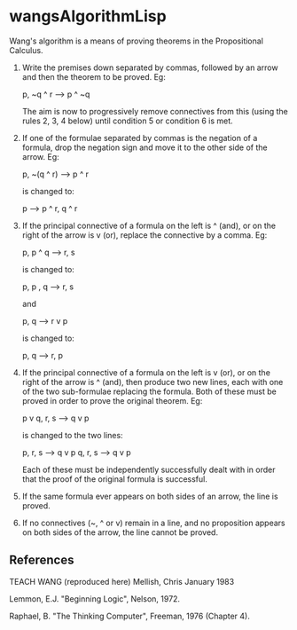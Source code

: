 # wangsAlgorithmLisp


Wang's algorithm is a means of proving theorems in the Propositional
Calculus. 

   1. Write the premises down separated by commas, followed by an arrow and
      then the theorem to be proved. Eg:

         p, ~q ^ r     -->  p ^ ~q

      The aim is now to progressively remove connectives from this (using the
      rules 2, 3, 4 below) until condition 5 or condition 6 is met.

   2. If one of the formulae separated by commas is the negation of a
      formula, drop the negation sign and move it to the other side of the
      arrow. Eg:

         p, ~(q ^ r)   --> p ^ r

      is changed to:

         p --> p ^ r, q ^ r

   3. If the principal connective of a formula on the left is ^ (and), or on
      the right of the arrow is v (or), replace the connective by a comma.
      Eg:

         p, p ^ q  --> r, s

      is changed to:

         p, p , q  --> r, s

      and

         p, q --> r v p

      is changed to:

         p, q --> r, p

   4. If the principal connective of a formula on the left is v (or), or on
      the right of the arrow is ^ (and), then produce two new lines, each
      with one of the two sub-formulae replacing the formula. Both of these
      must be proved in order to prove the original theorem. Eg:

         p v q, r, s  --> q v p

      is changed to the two lines:

         p, r, s --> q v p
         q, r, s --> q v p

      Each of these must be independently successfully dealt with in order
      that the proof of the original formula is successful.

   5. If the same formula ever appears on both sides of an arrow, the line is
      proved.

   6. If no connectives (~, ^ or v) remain in a line, and no proposition
      appears on both sides of the arrow, the line cannot be proved.

References
----------

TEACH WANG  (reproduced here)                                Mellish, Chris  January 1983

Lemmon, E.J. "Beginning Logic", Nelson, 1972.

Raphael, B. "The Thinking Computer", Freeman, 1976 (Chapter 4).
